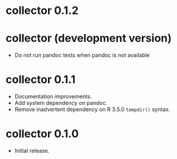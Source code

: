 # collector 0.1.2

# collector (development version)

* Do not run pandoc tests when pandoc is not available

# collector 0.1.1

* Documentation improvements.
* Add system dependency on pandoc.
* Remove inadvertent dependency on R 3.5.0 `tempdir()` syntax.

# collector 0.1.0

* Initial release.
